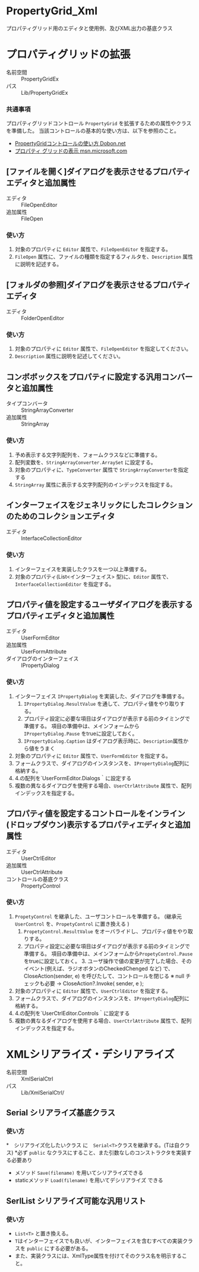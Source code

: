 # PropertyGrid_Xml
プロパティグリッド用のエディタと使用例、及びXML出力の基底クラス

# プロパティグリッドの拡張

<dl>
<dt>名前空間</dt><dd>PropertyGridEx</dd>
<dt>パス</dt><dd>Lib/PropertyGridEx</dd>
</dl>

### 共通事項
プロパティグリッドコントロール `PropertyGrid` を拡張するための属性やクラスを準備した。
当該コントロールの基本的な使い方は、以下を参照のこと。
* [PropertyGridコントロールの使い方 Dobon.net](https://dobon.net/vb/dotnet/control/propertygrid.html)
* [プロパティ グリッドの表示 msn.microsoft.com](https://msdn.microsoft.com/ja-jp/library/bb165149.aspx?f=255&MSPPError=-2147217396)

## [ファイルを開く]ダイアログを表示させるプロパティエディタと追加属性
<dl>
<dt>エディタ</dt>
<dd>FileOpenEditor</dd>
<dt>追加属性</dt>
<dd>FileOpen</dd>
</dl>

### 使い方

1. 対象のプロパティに `Editor` 属性で、`FileOpenEditor` を指定する。
2. `FileOpen` 属性に、ファイルの種類を指定するフィルタを、`Description` 属性に説明を記述する。

## [フォルダの参照]ダイアログを表示させるプロパティエディタ
<dl>
<dt>エディタ</dt>
<dd>FolderOpenEditor</dd>
</dl>

### 使い方

1. 対象のプロパティに `Editor` 属性で、`FileOpenEditor` を指定してください。
2. `Description` 属性に説明を記述してください。

## コンボボックスをプロパティに設定する汎用コンバータと追加属性
<dl>
<dt>タイプコンバータ</dt>
<dd>StringArrayConverter</dd>
<dt>追加属性</dt>
<dd>StringArray</dd>
</dl>

### 使い方

1. 予め表示する文字列配列を、フォームクラスなどに準備する。
2. 配列変数を、`StringArrayConverter.ArraySet` に設定する。
3. 対象のプロパティに、`TypeConverter` 属性で `StringArrayConverter`を指定する
4. `StringArray` 属性に表示する文字列配列のインデックスを指定する。

## インターフェイスをジェネリックにしたコレクションのためのコレクションエディタ

<dl>
<dt>エディタ</dt>
<dd>InterfaceCollectionEditor</dd>
</dl>

### 使い方
1. インターフェイスを実装したクラスを一つ以上準備する。
2. 対象のプロパティ(List<インターフェイス> 型)に、`Editor` 属性で、`InterfaceCollectionEditor` を指定する。

## プロパティ値を設定するユーザダイアログを表示するプロパティエディタと追加属性

<dl>
<dt>エディタ</dt>
<dd>UserFormEditor</dd>
<dt>追加属性</dt>
<dd>UserFormAttribute</dd>
<dt>ダイアログのインターフェイス</dt>
<dd>IPropertyDialog</dd>
</dl>

### 使い方
1. インターフェイス `IPropertyDialog` を実装した、ダイアログを準備する。
	1. `IPropertyDialog.ResultValue` を通して、プロパティ値をやり取りする。
	2. プロパティ設定に必要な項目はダイアログが表示する前のタイミングで準備する。
	   項目の準備中は、メインフォームから`IPropertyDialog.Pause` をtrueに設定しておく。
	3. `IPropertyDialog.Caption` はダイアログ表示時に、`Description`属性から値をうまく
2. 対象のプロパティに `Editor` 属性で、`UserFormEditor` を指定する。
3. フォームクラスで、ダイアログのインスタンスを、`IPropertyDialog`配列に格納する。
4. 4.の配列を`UserFormEditor.Dialogs｀に設定する
5. 複数の異なるダイアログを使用する場合、`UserCtrlAttribute` 属性で、配列インデックスを指定する。



## プロパティ値を設定するコントロールをインライン(ドロップダウン)表示するプロパティエディタと追加属性

<dl>
<dt>エディタ</dt>
<dd>UserCtrlEditor</dd>
<dt>追加属性</dt>
<dd>UserCtrlAttribute</dd>
<dt>コントロールの基底クラス</dt>
<dd>PropertyControl</dd>
</dl>

### 使い方
1.  `PropetyControl` を継承した、ユーザコントロールを準備する。
	(継承元 `UserControl` を、`PropetyControl` に置き換える )
	1. `PropetyControl.ResultValue` をオーバライドし、プロパティ値をやり取りする。
	2. プロパティ設定に必要な項目はダイアログが表示する前のタイミングで準備する。
	   項目の準備中は、メインフォームから`PropetyControl.Pause` をtrueに設定しておく。
        3. ユーザ操作で値の変更が完了した場合、そのイベント(例えば、ラジオボタンのCheckedChenged など)
	  で、CloseAction(sender, e) を呼びたして、コントロールを閉じる
	  ※ null チェックも必要 → CloseAction?.Invoke( sender, e );
2. 対象のプロパティに `Editor` 属性で、`UserCtrlEditor` を指定する。
3. フォームクラスで、ダイアログのインスタンスを、`IPropertyDialog`配列に格納する。
4. 4.の配列を`UserCtrlEditor.Controls｀に設定する
5. 複数の異なるダイアログを使用する場合、`UserCtrlAttribute` 属性で、配列インデックスを指定する。


# XMLシリアライズ・デシリアライズ

<dl>
<dt>名前空間</dt><dd>XmlSerialCtrl</dd>
<dt>パス</dt><dd>Lib/XmlSerialCtrl/</dd>
</dl>

## Serial<T> シリアライズ基底クラス
### 使い方
*　シリアライズ化したいクラス に　`Serial<T>`クラスを継承する。(Tは自クラス)
   *必ず `public` なクラスにすること、また引数なしのコンストラクタを実装する必要あり
* メソッド `Save(filename)` を用いてシリアライズできる
* staticメソッド `Load(filename)` を用いてデシリアライズ できる

## SerlList<T> シリアライズ可能な汎用リスト
### 使い方
* `List<T>` と置き換える。
* `T`はインターフェイスでも良いが、インターフェイスを含むすべての実装クラスを `public` にする必要がある。
* また、実装クラスには、XmlType属性を付けてそのクラス名を明示すること。


